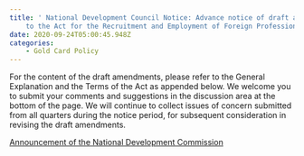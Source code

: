 ```yaml
---
title: ' National Development Council Notice: Advance notice of draft amendments
    to the Act for the Recruitment and Employment of Foreign Professionals'
date: 2020-09-24T05:00:45.948Z
categories:
    - Gold Card Policy
---
```


For the content of the draft amendments, please refer to the General Explanation and the Terms of the Act as appended below. We welcome you to submit your comments and suggestions in the discussion area at the bottom of the page. We will continue to collect issues of concern submitted from all quarters during the notice period, for subsequent consideration in revising the draft amendments.

[Announcement of the National Development Commission](https://join.gov.tw/policies/detail/03101e40-569b-4a0d-aae8-4b9af38e97f9#middle)

